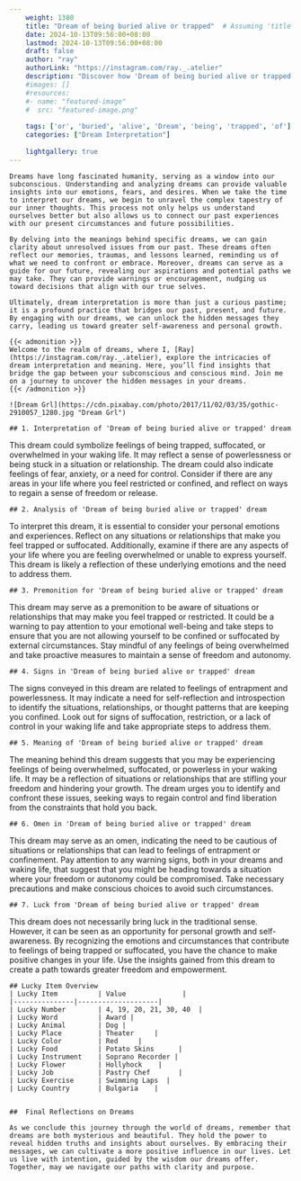 ```yaml
---
    weight: 1380
    title: "Dream of being buried alive or trapped"  # Assuming 'title' column exists
    date: 2024-10-13T09:56:00+08:00
    lastmod: 2024-10-13T09:56:00+08:00
    draft: false
    author: "ray"
    authorLink: "https://instagram.com/ray._.atelier"
    description: "Discover how 'Dream of being buried alive or trapped' can interpret your future and uncover its significant meanings in your life."
    #images: []
    #resources:
    #- name: "featured-image"
    #  src: "featured-image.png"
    
    tags: ['or', 'buried', 'alive', 'Dream', 'being', 'trapped', 'of']
    categories: ["Dream Interpretation"]
    
    lightgallery: true
---
```

    
    Dreams have long fascinated humanity, serving as a window into our subconscious. Understanding and analyzing dreams can provide valuable insights into our emotions, fears, and desires. When we take the time to interpret our dreams, we begin to unravel the complex tapestry of our inner thoughts. This process not only helps us understand ourselves better but also allows us to connect our past experiences with our present circumstances and future possibilities.
    
    By delving into the meanings behind specific dreams, we can gain clarity about unresolved issues from our past. These dreams often reflect our memories, traumas, and lessons learned, reminding us of what we need to confront or embrace. Moreover, dreams can serve as a guide for our future, revealing our aspirations and potential paths we may take. They can provide warnings or encouragement, nudging us toward decisions that align with our true selves.
    
    Ultimately, dream interpretation is more than just a curious pastime; it is a profound practice that bridges our past, present, and future. By engaging with our dreams, we can unlock the hidden messages they carry, leading us toward greater self-awareness and personal growth.
    
    {{< admonition >}}
    Welcome to the realm of dreams, where I, [Ray](https://instagram.com/ray._.atelier), explore the intricacies of dream interpretation and meaning. Here, you’ll find insights that bridge the gap between your subconscious and conscious mind. Join me on a journey to uncover the hidden messages in your dreams.
    {{< /admonition >}}
    
    ![Dream Grl](https://cdn.pixabay.com/photo/2017/11/02/03/35/gothic-2910057_1280.jpg "Dream Grl")
    
    ## 1. Interpretation of 'Dream of being buried alive or trapped' dream
    
This dream could symbolize feelings of being trapped, suffocated, or overwhelmed in your waking life. It may reflect a sense of powerlessness or being stuck in a situation or relationship. The dream could also indicate feelings of fear, anxiety, or a need for control. Consider if there are any areas in your life where you feel restricted or confined, and reflect on ways to regain a sense of freedom or release.
    
    ## 2. Analysis of 'Dream of being buried alive or trapped' dream
    
To interpret this dream, it is essential to consider your personal emotions and experiences. Reflect on any situations or relationships that make you feel trapped or suffocated. Additionally, examine if there are any aspects of your life where you are feeling overwhelmed or unable to express yourself. This dream is likely a reflection of these underlying emotions and the need to address them.
    
    ## 3. Premonition for 'Dream of being buried alive or trapped' dream
    
This dream may serve as a premonition to be aware of situations or relationships that may make you feel trapped or restricted. It could be a warning to pay attention to your emotional well-being and take steps to ensure that you are not allowing yourself to be confined or suffocated by external circumstances. Stay mindful of any feelings of being overwhelmed and take proactive measures to maintain a sense of freedom and autonomy.
    
    ## 4. Signs in 'Dream of being buried alive or trapped' dream
    
The signs conveyed in this dream are related to feelings of entrapment and powerlessness. It may indicate a need for self-reflection and introspection to identify the situations, relationships, or thought patterns that are keeping you confined. Look out for signs of suffocation, restriction, or a lack of control in your waking life and take appropriate steps to address them.
    
    ## 5. Meaning of 'Dream of being buried alive or trapped' dream
    
The meaning behind this dream suggests that you may be experiencing feelings of being overwhelmed, suffocated, or powerless in your waking life. It may be a reflection of situations or relationships that are stifling your freedom and hindering your growth. The dream urges you to identify and confront these issues, seeking ways to regain control and find liberation from the constraints that hold you back.
    
    ## 6. Omen in 'Dream of being buried alive or trapped' dream
    
This dream may serve as an omen, indicating the need to be cautious of situations or relationships that can lead to feelings of entrapment or confinement. Pay attention to any warning signs, both in your dreams and waking life, that suggest that you might be heading towards a situation where your freedom or autonomy could be compromised. Take necessary precautions and make conscious choices to avoid such circumstances.
    
    ## 7. Luck from 'Dream of being buried alive or trapped' dream
    
This dream does not necessarily bring luck in the traditional sense. However, it can be seen as an opportunity for personal growth and self-awareness. By recognizing the emotions and circumstances that contribute to feelings of being trapped or suffocated, you have the chance to make positive changes in your life. Use the insights gained from this dream to create a path towards greater freedom and empowerment.
    
    ## Lucky Item Overview
    | Lucky Item          | Value              |
    |---------------|--------------------|
    | Lucky Number        | 4, 19, 20, 21, 30, 40  |
    | Lucky Word          | Award |
    | Lucky Animal        | Dog |
    | Lucky Place         | Theater     |
    | Lucky Color         | Red     |
    | Lucky Food          | Potato Skins      |
    | Lucky Instrument    | Soprano Recorder |
    | Lucky Flower        | Hollyhock    |
    | Lucky Job           | Pastry Chef       |
    | Lucky Exercise      | Swimming Laps  |
    | Lucky Country       | Bulgaria    |
    
    
    ##  Final Reflections on Dreams
    
    As we conclude this journey through the world of dreams, remember that dreams are both mysterious and beautiful. They hold the power to reveal hidden truths and insights about ourselves. By embracing their messages, we can cultivate a more positive influence in our lives. Let us live with intention, guided by the wisdom our dreams offer. Together, may we navigate our paths with clarity and purpose.
    